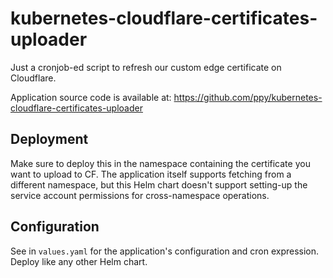 # kubernetes-cloudflare-certificates-uploader

Just a cronjob-ed script to refresh our custom edge certificate on Cloudflare.

Application source code is available at: https://github.com/ppy/kubernetes-cloudflare-certificates-uploader

## Deployment

Make sure to deploy this in the namespace containing the certificate you want to upload to CF.
The application itself supports fetching from a different namespace, but this Helm chart doesn't support setting-up the service account permissions for cross-namespace operations.

## Configuration

See in `values.yaml` for the application's configuration and cron expression. Deploy like any other Helm chart.
